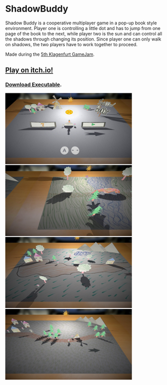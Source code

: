 # ShadowBuddy

Shadow Buddy is a cooperative multiplayer game in a pop-up book style environment. Player one is controlling a little dot and has to jump from one page of the book to the next, while player two is the sun and can control all the shadows through changing its position. Since player one can only walk on shadows, the two players have to work together to proceed.

Made during the [5th Klagenfurt GameJam](https://www.itec.aau.at/gamejam/).

## [Play on itch.io!](https://kruemelkatze.itch.io/shadow-buddy)

### [Download Executable](./Releases).

<img width="400" alt="Screenshot 1" src="Screenshots/1.jpg"/> <img width="400" alt="Screenshot 2" src="Screenshots/2.jpg"/>
<img width="400" alt="Screenshot 3" src="Screenshots/3.jpg"/> <img width="400" alt="Screenshot 4" src="Screenshots/4.jpg"/>
